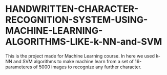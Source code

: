 # HANDWRITTEN-CHARACTER-RECOGNITION-SYSTEM-USING-MACHINE-LEARNING-ALGORITHMS-LIKE-k-NN-and-SVM
This is the project made for Machine Learning course. In here we used k-NN and SVM algorithms to make machine learn from a set of 16-parameteres of 5000 images to recognize any further character. 
